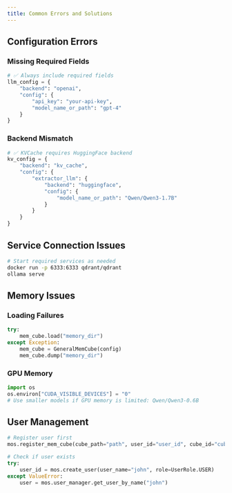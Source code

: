 ```yaml
---
title: Common Errors and Solutions
---
```


## Configuration Errors

### Missing Required Fields

```python
# ✅ Always include required fields
llm_config = {
    "backend": "openai",
    "config": {
        "api_key": "your-api-key",
        "model_name_or_path": "gpt-4"
    }
}
```

### Backend Mismatch

```python
# ✅ KVCache requires HuggingFace backend
kv_config = {
    "backend": "kv_cache",
    "config": {
        "extractor_llm": {
            "backend": "huggingface",
            "config": {
                "model_name_or_path": "Qwen/Qwen3-1.7B"
            }
        }
    }
}
```

## Service Connection Issues

```bash
# Start required services as needed
docker run -p 6333:6333 qdrant/qdrant
ollama serve
```

## Memory Issues

### Loading Failures

```python
try:
    mem_cube.load("memory_dir")
except Exception:
    mem_cube = GeneralMemCube(config)
    mem_cube.dump("memory_dir")
```

### GPU Memory

```python
import os
os.environ["CUDA_VISIBLE_DEVICES"] = "0"
# Use smaller models if GPU memory is limited: Qwen/Qwen3-0.6B
```

## User Management

```python
# Register user first
mos.register_mem_cube(cube_path="path", user_id="user_id", cube_id="cube_id")

# Check if user exists
try:
    user_id = mos.create_user(user_name="john", role=UserRole.USER)
except ValueError:
    user = mos.user_manager.get_user_by_name("john")
```
